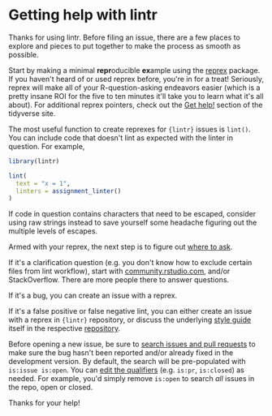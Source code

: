 # Getting help with lintr

Thanks for using lintr. Before filing an issue, there are a few places
to explore and pieces to put together to make the process as smooth as possible.

Start by making a minimal **repr**oducible **ex**ample using the 
[reprex](http://reprex.tidyverse.org/) package. If you haven't heard of or used 
reprex before, you're in for a treat! Seriously, reprex will make all of your 
R-question-asking endeavors easier (which is a pretty insane ROI for the five to 
ten minutes it'll take you to learn what it's all about). For additional reprex
pointers, check out the [Get help!](https://www.tidyverse.org/help/) section of
the tidyverse site.

The most useful function to create reprexes for `{lintr}` issues is `lint()`.
You can include code that doesn't lint as expected with the linter in question.
For example,

```r
library(lintr)

lint(
  text = "x = 1",
  linters = assignment_linter()
)
```

If code in question contains characters that need to be escaped, consider using
raw strings instead to save yourself some headache figuring out the multiple levels of escapes.

Armed with your reprex, the next step is to figure out [where to ask](https://www.tidyverse.org/help/#where-to-ask). 

If it's a clarification question (e.g. you don't know how to exclude certain 
files from lint workflow), start with [community.rstudio.com](https://community.rstudio.com/), 
and/or StackOverflow. There are more people there to answer questions.

If it's a bug, you can create an issue with a reprex.

If it's a false positive or false negative lint, you can either create an issue 
with a reprex in `{lintr}` repository, or discuss the underlying 
[style guide](https://style.tidyverse.org/) itself in the respective
[repository](https://github.com/tidyverse/style/issues/).

Before opening a new issue, be sure to 
[search issues and pull requests](https://github.com/r-lib/lintr/issues/) to make 
sure the bug hasn't been reported and/or already fixed in the development version. By 
default, the search will be pre-populated with `is:issue is:open`. You can 
[edit the qualifiers](https://help.github.com/articles/searching-issues-and-pull-requests/) 
(e.g. `is:pr`, `is:closed`) as needed. For example, you'd simply
remove `is:open` to search _all_ issues in the repo, open or closed.

Thanks for your help!

